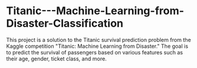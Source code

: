 # Titanic---Machine-Learning-from-Disaster-Classification
This project is a solution to the Titanic survival prediction problem from the Kaggle competition "Titanic: Machine Learning from Disaster." The goal is to predict the survival of passengers based on various features such as their age, gender, ticket class, and more. 
